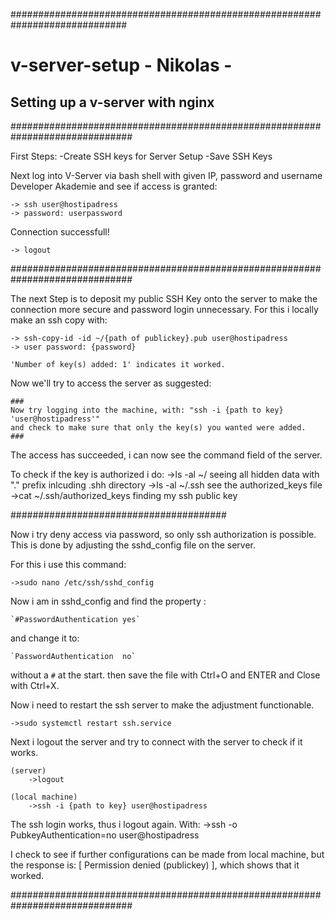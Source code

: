 #############################################################################

# v-server-setup - Nikolas -

## Setting up a v-server with nginx

##############################################################################

First Steps:
-Create SSH keys for Server Setup
-Save SSH Keys

Next log into V-Server via bash shell with given IP,
password and username Developer Akademie and see if access is granted:

    -> ssh user@hostipadress
    -> password: userpassword

Connection successfull!

    -> logout

##############################################################################

The next Step is to deposit my public SSH Key onto the server to make
the connection more secure and password login unnecessary.
For this i locally make an ssh copy with:

    -> ssh-copy-id -id ~/{path of publickey}.pub user@hostipadress
    -> user password: {password}

    'Number of key(s) added: 1' indicates it worked.

Now we'll try to access the server as suggested:

    ###
    Now try logging into the machine, with: "ssh -i {path to key} 'user@hostipadress'"
    and check to make sure that only the key(s) you wanted were added.
    ###

The access has succeeded, i can now see the command field of the server.

To check if the key is authorized i do:
->ls -al ~/ seeing all hidden data with "." prefix inlcuding .shh directory
->ls -al ~/.ssh see the authorized_keys file
->cat ~/.ssh/authorized_keys finding my ssh public key

#######################################

Now i try deny access via password, so only ssh authorization is possible.
This is done by adjusting the sshd_config file on the server.

For this i use this command:

    ->sudo nano /etc/ssh/sshd_config

Now i am in sshd_config and find the property :

    `#PasswordAuthentication yes`

and change it to:

    `PasswordAuthentication  no`

without a `#` at the start.
then save the file with Ctrl+O and ENTER and Close with Ctrl+X.

Now i need to restart the ssh server to make the adjustment functionable.

    ->sudo systemctl restart ssh.service

Next i logout the server and try to connect with the server to check if it works.

    (server)
        ->logout

    (local machine)
        ->ssh -i {path to key} user@hostipadress

The ssh login works, thus i logout again.
With:
->ssh -o PubkeyAuthentication=no user@hostipadress

I check to see if further configurations can be made from local machine,
but the response is: [ Permission denied (publickey) ],
which shows that it worked.

##############################################################################
